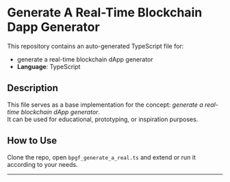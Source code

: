 # Generate A Real-Time Blockchain Dapp Generator

This repository contains an auto-generated TypeScript file for:

- generate a real-time blockchain dApp generator
- **Language**: TypeScript

## Description

This file serves as a base implementation for the concept: *generate a real-time blockchain dApp generator*.  
It can be used for educational, prototyping, or inspiration purposes.

## How to Use

Clone the repo, open `bpgf_generate_a_real.ts` and extend or run it according to your needs.

---


